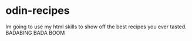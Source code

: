 # odin-recipes
Im going to use my html skills to show off the best recipes you ever tasted.
BADABING BADA BOOM